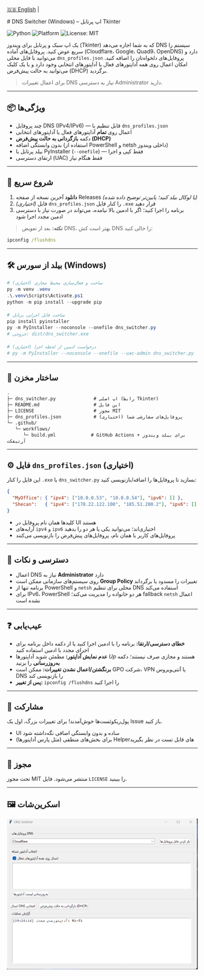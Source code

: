 <p align="ًright">
  <a href="README.md">🇬🇧 English</a> |
</p>
# DNS Switcher (Windows) – اپ پرتابل Tkinter

![Python](https://img.shields.io/badge/Python-3.10%2B-blue)
![Platform](https://img.shields.io/badge/Platform-Windows-2ea44f)
![License: MIT](https://img.shields.io/badge/License-MIT-yellow)

یک اپ سبک و پرتابل برای ویندوز (Tkinter) که به شما اجازه می‌دهد DNS سیستم را سریع عوض کنید. پروفایل‌های آماده (Cloudflare، Google، Quad9، OpenDNS) دارد و می‌توانید با فایل محلی `dns_profiles.json` پروفایل‌های دلخواه‌تان را اضافه کنید. امکان اعمال روی همه آداپتورهای فعال یا آداپتورهای انتخابی وجود دارد و با یک کلیک می‌توانید به حالت پیش‌فرض (DHCP) برگردید.

> برای اعمال تغییرات DNS نیاز به دسترسی Administrator دارید.

---

## 📦 ویژگی‌ها
- چند پروفایل DNS (IPv4/IPv6) — قابل تنظیم با `dns_profiles.json`
- اعمال روی **تمام** آداپتورهای فعال یا آداپتورهای انتخابی
- دکمه **بازگردانی به حالت پیش‌فرض (DHCP)**
- بدون وابستگی اضافه (استفاده از PowerShell و netsh داخلی ویندوز)
- بیلد پرتابل با PyInstaller (`--onefile`) — فقط کپی و اجرا
- ارتقای دسترسی (UAC) فقط هنگام نیاز

---

## 🚀 شروع سریع
1. **دانلود** آخرین نسخه از صفحه Releases *(یا لوکال بیلد کنید؛ پایین‌تر توضیح داده شده)*
2. *(اختیاری)* فایل `dns_profiles.json` را کنار فایل `.exe` قرار دهید
3. برنامه را اجرا کنید؛ اگر با ادمین بالا نیامده، می‌تواند در صورت نیاز با دسترسی ادمین مجدد اجرا شود

> **نکته:** بعد از تعویض DNS، بهتر است کش DNS را خالی کنید:
```bat
ipconfig /flushdns
```

---

## 🛠 بیلد از سورس (Windows)
```powershell
# (اختیاری) ساخت و فعال‌سازی محیط مجازی
py -m venv .venv
.\.venv\Scripts\Activate.ps1
python -m pip install --upgrade pip

# ساخت فایل اجرایی پرتابل
pip install pyinstaller
py -m PyInstaller --noconsole --onefile dns_switcher.py
# خروجی: dist/dns_switcher.exe

# (اختیاری) درخواست ادمین از لحظه اجرا
# py -m PyInstaller --noconsole --onefile --uac-admin dns_switcher.py
```

---

## 📁 ساختار مخزن
```
.
├─ dns_switcher.py              # اپ اصلی (رابط Tkinter)
├─ README.md                    # این فایل
├─ LICENSE                      # مجوز MIT
├─ dns_profiles.json            # (اختیاری) پروفایل‌های سفارشی شما
└─ .github/
   └─ workflows/
      └─ build.yml             # GitHub Actions برای بیلد ویندوز + آرتیفکت
```

---

## ⚙️ فایل `dns_profiles.json` (اختیاری)
این فایل را کنار `.exe` یا `dns_switcher.py` بسازید تا پروفایل‌ها را اضافه/بازنویسی کنید:
```json
{
  "MyOffice": { "ipv4": ["10.0.0.53", "10.0.0.54"], "ipv6": [] },
  "Shecan":   { "ipv4": ["178.22.122.100", "185.51.200.2"], "ipv6": [] }
}
```
- کلیدها همان نام پروفایل در UI هستند
- آرایه‌های `ipv4` و `ipv6` اختیاری‌اند؛ می‌توانید یکی یا هر دو را بدهید
- پروفایل‌های کاربر با همان نام، پروفایل‌های پیش‌فرض را بازنویسی می‌کنند

---

## 🔐 دسترسی و نکات
- اعمال DNS نیاز به **Administrator** دارد
- روی سیستم‌های سازمانی ممکن است **Group Policy** تغییرات را مسدود یا برگرداند
- برنامه تنها از PowerShell و `netsh` محلی برای تنظیم DNS استفاده می‌کند
- برای IPv6، PowerShell هر دو خانواده را مدیریت می‌کند؛ fallback `netsh` اعمال نشده است

---

## ❓ عیب‌یابی
- **خطای دسترسی/ارتقا:** برنامه را با ادمین اجرا کنید یا از دکمه داخل برنامه برای اجرای مجدد با ادمین استفاده کنید
- **عدم نمایش آداپتور:** مطمئن شوید آداپتورها *Up* هستند و مجازی صرف نیستند؛ دکمه **به‌روزرسانی** را بزنید
- **برنگشتن/اعمال نشدن تغییرات:** ممکن است GPO شرکت، VPN یا آنتی‌ویروس DNS را بازنویسی کند
- **پس از تغییر:** `ipconfig /flushdns` را اجرا کنید

---

## 🤝 مشارکت
پول‌ریکوئست‌ها خوش‌آمدند! برای تغییرات بزرگ، اول یک Issue باز کنید.

- UI ساده و بدون وابستگی اضافی نگه‌داشته شود
- برای بخش‌های منطقی (مثل پارس آداپتورها) Helperهای قابل تست در نظر بگیرید

---

## 📝 مجوز
تحت مجوز MIT منتشر می‌شود. فایل `LICENSE` را ببینید.

---

## 🖼️ اسکرین‌شات

![رابط برنامه DNS Switcher](docs/screenshot-ui.png)
